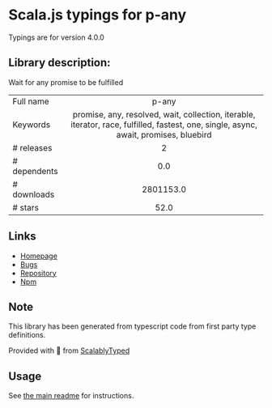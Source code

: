 
# Scala.js typings for p-any

Typings are for version 4.0.0

## Library description:
Wait for any promise to be fulfilled

|                    |                 |
| ------------------ | :-------------: |
| Full name          | p-any |
| Keywords           | promise, any, resolved, wait, collection, iterable, iterator, race, fulfilled, fastest, one, single, async, await, promises, bluebird |
| # releases         | 2 |
| # dependents       | 0.0 |
| # downloads        | 2801153.0 |
| # stars            | 52.0 |

## Links
- [Homepage](https://github.com/sindresorhus/p-any#readme)
- [Bugs](https://github.com/sindresorhus/p-any/issues)
- [Repository](https://github.com/sindresorhus/p-any)
- [Npm](https://www.npmjs.com/package/p-any)
    


## Note
This library has been generated from typescript code from first party type definitions.

Provided with :purple_heart: from [ScalablyTyped](https://github.com/oyvindberg/ScalablyTyped)

## Usage
See [the main readme](../../readme.md) for instructions.


